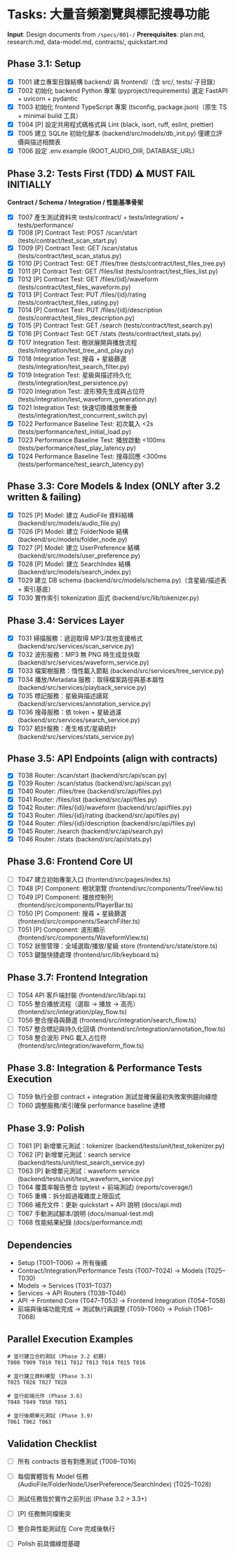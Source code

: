# Tasks: 大量音頻瀏覽與標記搜尋功能

**Input**: Design documents from `/specs/001-/`
**Prerequisites**: plan.md, research.md, data-model.md, contracts/, quickstart.md

## Phase 3.1: Setup
- [x] T001 建立專案目錄結構 backend/ 與 frontend/（含 src/, tests/ 子目錄）
- [x] T002 初始化 backend Python 專案 (pyproject/requirements) 選定 FastAPI + uvicorn + pydantic
- [x] T003 初始化 frontend TypeScript 專案 (tsconfig, package.json)（原生 TS + minimal build 工具）
- [x] T004 [P] 設定共用程式碼格式與 Lint (black, isort, ruff, eslint, prettier)
- [x] T005 建立 SQLite 初始化腳本 (backend/src/models/db_init.py) 僅建立評價與描述相關表
- [x] T006 設定 .env.example (ROOT_AUDIO_DIR, DATABASE_URL)

## Phase 3.2: Tests First (TDD) ⚠️ MUST FAIL INITIALLY
**Contract / Schema / Integration / 性能基準骨架**
- [x] T007 產生測試資料夾 tests/contract/ + tests/integration/ + tests/performance/
- [x] T008 [P] Contract Test: POST /scan/start (tests/contract/test_scan_start.py)
- [x] T009 [P] Contract Test: GET /scan/status (tests/contract/test_scan_status.py)
- [x] T010 [P] Contract Test: GET /files/tree (tests/contract/test_files_tree.py)
- [x] T011 [P] Contract Test: GET /files/list (tests/contract/test_files_list.py)
- [x] T012 [P] Contract Test: GET /files/{id}/waveform (tests/contract/test_files_waveform.py)
- [x] T013 [P] Contract Test: PUT /files/{id}/rating (tests/contract/test_files_rating.py)
- [x] T014 [P] Contract Test: PUT /files/{id}/description (tests/contract/test_files_description.py)
- [x] T015 [P] Contract Test: GET /search (tests/contract/test_search.py)
- [x] T016 [P] Contract Test: GET /stats (tests/contract/test_stats.py)
- [x] T017 Integration Test: 樹狀展開與播放流程 (tests/integration/test_tree_and_play.py)
- [x] T018 Integration Test: 搜尋 + 星級篩選 (tests/integration/test_search_filter.py)
- [x] T019 Integration Test: 星級與描述持久化 (tests/integration/test_persistence.py)
- [x] T020 Integration Test: 波形預先生成與占位符 (tests/integration/test_waveform_generation.py)
- [x] T021 Integration Test: 快速切換播放無重疊 (tests/integration/test_concurrent_switch.py)
- [x] T022 Performance Baseline Test: 初次載入 <2s (tests/performance/test_initial_load.py)
- [x] T023 Performance Baseline Test: 播放啟動 <100ms (tests/performance/test_play_latency.py)
- [x] T024 Performance Baseline Test: 搜尋回應 <300ms (tests/performance/test_search_latency.py)

## Phase 3.3: Core Models & Index (ONLY after 3.2 written & failing)
- [x] T025 [P] Model: 建立 AudioFile 資料結構 (backend/src/models/audio_file.py)
- [x] T026 [P] Model: 建立 FolderNode 結構 (backend/src/models/folder_node.py)
- [x] T027 [P] Model: 建立 UserPreference 結構 (backend/src/models/user_preference.py)
- [x] T028 [P] Model: 建立 SearchIndex 結構 (backend/src/models/search_index.py)
- [x] T029 建立 DB schema (backend/src/models/schema.py)（含星級/描述表 + 索引基底）
- [x] T030 實作索引 tokenization 函式 (backend/src/lib/tokenizer.py)

## Phase 3.4: Services Layer
- [x] T031 掃描服務：遞迴取得 MP3/其他支援格式 (backend/src/services/scan_service.py)
- [x] T032 波形服務：MP3 無 PNG 時生成並快取 (backend/src/services/waveform_service.py)
- [x] T033 檔案樹服務：惰性載入節點 (backend/src/services/tree_service.py)
- [x] T034 播放/Metadata 服務：取得檔案路徑與基本屬性 (backend/src/services/playback_service.py)
 - [x] T035 標記服務：星級與描述讀寫 (backend/src/services/annotation_service.py)
 - [x] T036 搜尋服務：依 token + 星級過濾 (backend/src/services/search_service.py)
 - [x] T037 統計服務：產生格式/星級統計 (backend/src/services/stats_service.py)

## Phase 3.5: API Endpoints (align with contracts)
 - [x] T038 Router: /scan/start (backend/src/api/scan.py)
 - [x] T039 Router: /scan/status (backend/src/api/scan.py)
 - [x] T040 Router: /files/tree (backend/src/api/files.py)
 - [x] T041 Router: /files/list (backend/src/api/files.py)
 - [x] T042 Router: /files/{id}/waveform (backend/src/api/files.py)
 - [x] T043 Router: /files/{id}/rating (backend/src/api/files.py)
 - [x] T044 Router: /files/{id}/description (backend/src/api/files.py)
 - [x] T045 Router: /search (backend/src/api/search.py)
 - [x] T046 Router: /stats (backend/src/api/stats.py)

## Phase 3.6: Frontend Core UI
- [ ] T047 建立初始專案入口 (frontend/src/pages/index.ts)
- [ ] T048 [P] Component: 樹狀瀏覽 (frontend/src/components/TreeView.ts)
- [ ] T049 [P] Component: 播放控制列 (frontend/src/components/PlayerBar.ts)
- [ ] T050 [P] Component: 搜尋 + 星級篩選 (frontend/src/components/SearchFilter.ts)
- [ ] T051 [P] Component: 波形顯示 (frontend/src/components/WaveformView.ts)
- [ ] T052 狀態管理：全域選取/播放/星級 store (frontend/src/state/store.ts)
- [ ] T053 鍵盤快捷處理 (frontend/src/lib/keyboard.ts)

## Phase 3.7: Frontend Integration
- [ ] T054 API 客戶端封裝 (frontend/src/lib/api.ts)
- [ ] T055 整合播放流程（選取 → 播放 → 高亮）(frontend/src/integration/play_flow.ts)
- [ ] T056 整合搜尋與篩選 (frontend/src/integration/search_flow.ts)
- [ ] T057 整合標記與持久化回填 (frontend/src/integration/annotation_flow.ts)
- [ ] T058 整合波形 PNG 載入占位符 (frontend/src/integration/waveform_flow.ts)

## Phase 3.8: Integration & Performance Tests Execution
- [ ] T059 執行全部 contract + integration 測試並確保最初失敗案例趨向綠燈
- [ ] T060 調整服務/索引確保 performance baseline 達標

## Phase 3.9: Polish
- [ ] T061 [P] 新增單元測試：tokenizer (backend/tests/unit/test_tokenizer.py)
- [ ] T062 [P] 新增單元測試：search service (backend/tests/unit/test_search_service.py)
- [ ] T063 [P] 新增單元測試：waveform service (backend/tests/unit/test_waveform_service.py)
- [ ] T064 覆蓋率報告整合 (pytest + 前端測試) (reports/coverage/)
- [ ] T065 重構：拆分超過複雜度上限函式
- [ ] T066 補充文件：更新 quickstart + API 說明 (docs/api.md)
- [ ] T067 手動測試腳本/說明 (docs/manual-test.md)
- [ ] T068 性能結果紀錄 (docs/performance.md)

## Dependencies
- Setup (T001–T006) → 所有後續
- Contract/Integration/Performance Tests (T007–T024) → Models (T025–T030)
- Models → Services (T031–T037)
- Services → API Routers (T038–T046)
- API → Frontend Core (T047–T053) → Frontend Integration (T054–T058)
- 前端與後端功能完成 → 測試執行與調整 (T059–T060) → Polish (T061–T068)

## Parallel Execution Examples
```
# 並行建立合約測試 (Phase 3.2 初期)
T008 T009 T010 T011 T012 T013 T014 T015 T016

# 並行建立資料模型 (Phase 3.3)
T025 T026 T027 T028

# 並行前端元件 (Phase 3.6)
T048 T049 T050 T051

# 並行後期單元測試 (Phase 3.9)
T061 T062 T063
```

## Validation Checklist
- [ ] 所有 contracts 皆有對應測試 (T008–T016)
- [ ] 每個實體皆有 Model 任務 (AudioFile/FolderNode/UserPreference/SearchIndex) (T025–T028)
- [ ] 測試任務皆於實作之前列出 (Phase 3.2 > 3.3+)  
- [ ] [P] 任務無同檔衝突  
- [ ] 整合與性能測試在 Core 完成後執行  
- [ ] Polish 前具備綠燈基礎

